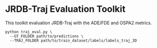 # JRDB-Traj Evaluation Toolkit

This toolkit evaluation JRDB-Traj with the ADE/FDE and OSPA2 metrics.

```
python traj_eval.py \
  --GT_FOLDER path/to/predictions \
  --TRAJ_FOLDER path/to/train_dataset/labels/labels_traj_3D
```